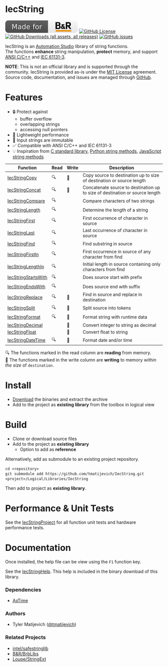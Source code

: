 # IecString

[![Made for B&R](https://raw.githubusercontent.com/hilch/BandR-badges/dfd5e264d7d2dd369fd37449605673f779db437d/Made-For-BrAutomation.svg)](https://www.br-automation.com)
[![GitHub License](https://img.shields.io/github/license/tmatijevich/IecString)](https://github.com/tmatijevich/IecString?tab=MIT-1-ov-file#MIT-1-ov-file)
[![GitHub Downloads (all assets, all releases)](https://img.shields.io/github/downloads/tmatijevich/IecString/total)](https://github.com/tmatijevich/IecString/releases/latest/download/IecString.zip)
[![GitHub issues](https://img.shields.io/github/issues-raw/tmatijevich/IecString)](https://github.com/tmatijevich/IecString/issues)

IecString is an [Automation Studio](https://www.br-automation.com/en-us/products/software/automation-software/automation-studio/) library of string functions.  
The functions **enhance** string manipulation, **protect** memory, and support [ANSI C/C++](https://en.wikipedia.org/wiki/ANSI_C) and [IEC 61131-3](https://en.wikipedia.org/wiki/IEC_61131-3).

**NOTE**: This is not an official library and is supported through the community.  IecString is provided as-is under the [MIT License](https://mit-license.org/) agreement.  Source code, documentation, and issues are managed through [GitHub](https://github.com/tmatijevich/IecString).

# Features

* :lock: Protect against
    * buffer overflow
    * overlapping strings
    * accessing null pointers
* :rocket: Lightweight performance
* :no_entry_sign: Input strings are immutable
* :white_check_mark: Compatible with ANSI C/C++ and IEC 61131-3
* :bulb: Inspiration from [C standard library](https://cplusplus.com/reference/clibrary/), [Python string methods](https://docs.python.org/3/library/stdtypes.html#string-methods), [JavaScript string methods](https://developer.mozilla.org/en-US/docs/Web/JavaScript/Reference/Global_Objects/String#instance_methods)


Function | Read | Write | Description
---|---|---|---
[IecStringCopy](https://github.com/tmatijevich/IecString/blob/main/IecString.fun#L2) | :mag: | :memo: | Copy source to destination up to size of destination or source length
[IecStringConcat](https://github.com/tmatijevich/IecString/blob/main/IecString.fun#L10) | :mag: | :memo: | Concatenate source to destination up to size of destination or source length
[IecStringCompare](https://github.com/tmatijevich/IecString/blob/main/IecString.fun#L18) | :mag: | | Compare characters of two strings
[IecStringLength](https://github.com/tmatijevich/IecString/blob/main/IecString.fun#L26) | :mag: | | Determine the length of a string
[IecStringFirst](https://github.com/tmatijevich/IecString/blob/main/IecString.fun#L32) | :mag: |  | First occurrence of character in source
[IecStringLast](https://github.com/tmatijevich/IecString/blob/main/IecString.fun#L39) | :mag: |  | Last occurrence of character in source
[IecStringFind](https://github.com/tmatijevich/IecString/blob/main/IecString.fun#L46) | :mag: |  | Find substring in source
[IecStringFirstIn](https://github.com/tmatijevich/IecString/blob/main/IecString.fun#L53) | :mag: |  | First occurrence in source of any character from find
[IecStringLengthIn](https://github.com/tmatijevich/IecString/blob/main/IecString.fun#L60) | :mag: |  | Initial length in source containing only characters from find
[IecStringStartsWith](https://github.com/tmatijevich/IecString/blob/main/IecString.fun#L67) | :mag: | | Does source start with prefix
[IecStringEndsWith](https://github.com/tmatijevich/IecString/blob/main/IecString.fun#L74) | :mag: | | Does source end with suffix
[IecStringReplace](https://github.com/tmatijevich/IecString/blob/main/IecString.fun#L81) | :mag: | :memo: | Find in source and replace in destination
[IecStringSplit](https://github.com/tmatijevich/IecString/blob/main/IecString.fun#L91) | :mag: | :memo: | Split source into tokens
[IecStringFormat](https://github.com/tmatijevich/IecString/blob/main/IecString.fun#L103) | :mag: | :memo: | Format string with runtime data
[IecStringDecimal](https://github.com/tmatijevich/IecString/blob/main/IecString.fun#L112) | | :memo: | Convert integer to string as decimal
[IecStringFloat](https://github.com/tmatijevich/IecString/blob/main/IecString.fun#L122) | | :memo: | Convert float to string
[IecStringDateTime](https://github.com/tmatijevich/IecString/blob/main/IecString.fun#L133) | :mag: | :memo: | Format date and/or time

:mag: The functions marked in the read column are **reading** from memory.  
:memo: The functions marked in the write column are **writing** to memory *within the size* of `destination`.

# Install

- [Download](https://github.com/tmatijevich/IecString/releases/latest/download/IecString.zip) the binaries and extract the archive
- Add to the project as **existing library** from the toolbox in logical view

# Build

- Clone or download source files
- Add to the project as **existing library**
    - Option to add as **reference**

Alternatively, add as submodule to an existing project repository.

```
cd <repository>
git submodule add https://github.com/tmatijevich/IecString.git <project>/Logical/Libraries/IecString
```

Then add to project as **existing library**.

# Performance & Unit Tests

See the [IecStringProject](https://github.com/tmatijevich/IecStringProject) for all function unit tests and hardware performance tests.

# Documentation

Once installed, the help file can be view using the `F1` function key.

See the [IecStringHelp](https://github.com/tmatijevich/IecStringHelp).  This help is included in the binary download of this library.

### Dependencies

- [AsTime](https://help.br-automation.com/#/en/4/libraries%2Fastime%2Fastime.html)

### Authors

- Tyler Matijevich ([@tmatijevich](https://github.com/tmatijevich))

### Related Projects

- [intel/safestringlib](https://github.com/intel/safestringlib)
- [B&R/BrbLibs](https://github.com/br-automation-com/BrbLibs-lib-src)
- [Loupe/StringExt](https://github.com/loupeteam/StringExt)
